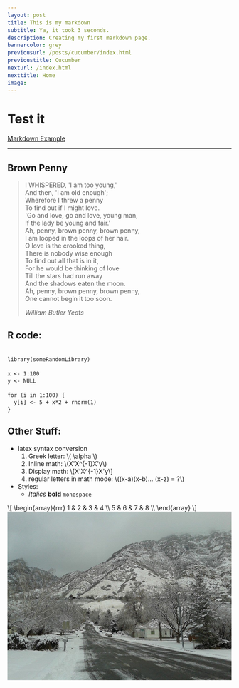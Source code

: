 ```yaml
---
layout: post
title: This is my markdown
subtitle: Ya, it took 3 seconds.
description: Creating my first markdown page.
bannercolor: grey
previousurl: /posts/cucumber/index.html
previoustitle: Cucumber
nexturl: /index.html
nexttitle: Home
image:
---
```



# Test it
[Markdown Example](http://www.unexpected-vortices.com/sw/rippledoc/quick-markdown-example.html)

***


## Brown Penny

> I WHISPERED, 'I am too young,'  
> And then, 'I am old enough';  
> Wherefore I threw a penny  
> To find out if I might love.  
> 'Go and love, go and love, young man,  
> If the lady be young and fair.'  
> Ah, penny, brown penny, brown penny,  
> I am looped in the loops of her hair.  
> O love is the crooked thing,  
> There is nobody wise enough  
> To find out all that is in it,  
> For he would be thinking of love  
> Till the stars had run away  
> And the shadows eaten the moon.  
> Ah, penny, brown penny, brown penny,  
> One cannot begin it too soon.   
>
> *William Butler Yeats*

## R code: 

<pre style="padding:0"><code class="R">
library(someRandomLibrary)

x <- 1:100
y <- NULL

for (i in 1:100) {
  y[i] <- 5 + x*2 + rnorm(1)
}
</code></pre>


## Other Stuff:

  - latex syntax conversion
      1. Greek letter: \\( \alpha \\)
      2. Inline math: \\(X'X^{-1}X'y\\)
      3. Display math: \\[X'X^{-1}X'y\\]
      4. regular letters in math mode: \\((x-a)(x-b)... (x-z) = ?\\)
  - Styles:
    - *Italics* **bold** `monospace` 

\\[
  \begin{array}{rrr}
    1 & 2 & 3 & 4 \\\\
    5 & 6 & 7 & 8 \\\\
  \end{array}
\\]
![example image](/img/briar.jpg)
